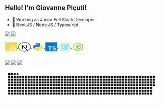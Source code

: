 ## Hello! I'm Giovanne Piçuti! 

- 🔭 Working as Junior Full Stack Developer
- 🌱 Next.JS / Node.JS / Typescript 

<div>
  <a href="https://github.com/picuti256">
  <img height="180em" src="https://github-readme-stats.vercel.app/api?username=picuti256&show_icons=true&theme=tokyonight&include_all_commits=true&count_private=true"/>
  <img height="180em" src="https://github-readme-stats.vercel.app/api/top-langs/?username=picuti256&layout=compact&langs_count=7&theme=tokyonight"/>
</div>
  
  <div style="display: inline_block"><br>
  <img align="center" alt="picuti-Js" height="30" width="40" src="https://raw.githubusercontent.com/devicons/devicon/master/icons/javascript/javascript-plain.svg">
  <img align="center" alt="picuti-next" height="30" width="40" src="https://raw.githubusercontent.com/devicons/devicon/master/icons/nextjs/nextjs-line.svg">
  <img align="center" alt="picuti-Python" height="30" width="40" src="https://raw.githubusercontent.com/devicons/devicon/master/icons/python/python-original.svg">
  <img align="center" alt="picuti-Typescript" height="30" width="40" src="https://raw.githubusercontent.com/devicons/devicon/master/icons/typescript/typescript-original.svg">
  <img align="center" alt="picuti-react" height="30" width="40" src="https://raw.githubusercontent.com/devicons/devicon/master/icons/react/react-original.svg">
  <img align="center" alt="Gio-nodeJs" height="30" width="40" src="https://raw.githubusercontent.com/devicons/devicon/master/icons/nodejs/nodejs-original.svg">
</div>
  
  ##
 <div>
   <a href="https://instagram.com/picuti256" target="_blank"><img src="https://img.shields.io/badge/-Instagram-%23E4405F?style=for-the-badge&logo=instagram&logoColor=white" target="_blank"></a>
  <a href = "mailto:picuti256@gmail.com"><img src="https://img.shields.io/badge/-Gmail-%23333?style=for-the-badge&logo=gmail&logoColor=white" target="_blank"></a>
  <a href="https://www.linkedin.com/in/giovanne-piçuti-84086914a" target="_blank"><img src="https://img.shields.io/badge/-LinkedIn-%230077B5?style=for-the-badge&logo=linkedin&logoColor=white" target="_blank"></a> 
 </div>
  
 ![Snake animation](https://github.com/picuti256/picuti256/blob/output/github-contribution-grid-snake-dark.svg#gh-dark-mode-only)
